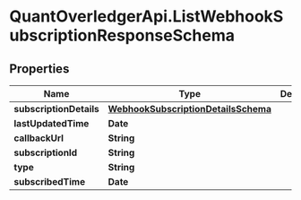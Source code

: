 # QuantOverledgerApi.ListWebhookSubscriptionResponseSchema

## Properties

Name | Type | Description | Notes
------------ | ------------- | ------------- | -------------
**subscriptionDetails** | [**WebhookSubscriptionDetailsSchema**](WebhookSubscriptionDetailsSchema.md) |  | [optional] 
**lastUpdatedTime** | **Date** |  | [optional] 
**callbackUrl** | **String** |  | [optional] 
**subscriptionId** | **String** |  | [optional] 
**type** | **String** |  | [optional] 
**subscribedTime** | **Date** |  | [optional] 


